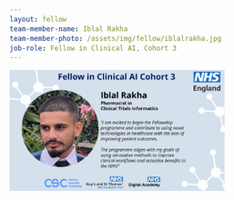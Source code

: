 ```yaml
---
layout: fellow
team-member-name: Iblal Rakha
team-member-photo: /assets/img/fellow/iblalrakha.jpg
job-role: Fellow in Clinical AI, Cohort 3
---
```

<img src="assets/img/fellow/card/IRquote.jpg" alt="Alt text" style="width:75%;">
